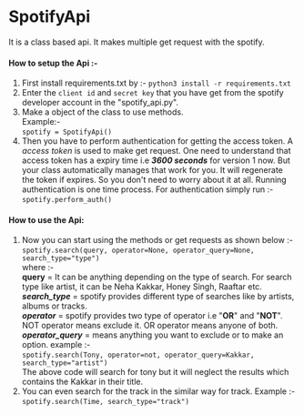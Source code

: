 # SpotifyApi
It is a class based api. It makes multiple get request with the spotify.

#### How to setup the Api :-
1. First install requirements.txt by :-
`python3 install -r requirements.txt`
2. Enter the `client id` and `secret key` that you have get from the spotify developer account in the "spotify_api.py".
3. Make a object of the class to use methods.
<br>Example:-
<br>`spotify = SpotifyApi()`
4. Then you have to perform authentication for getting the access token. A _access token_ is used to make get request. One need to understand that access token has a expiry time i.e **_3600 seconds_** for version 1 now. But your class automatically manages that work for you. It will regenerate the token if expires. So you don't need to worry about it at all. Running authentication is one time process. For authentication simply run :-
<br>`spotify.perform_auth()`
<!-- -->
#### How to use the Api:
1. Now you can start using the methods or get requests as shown below :-
<br>`spotify.search(query, operator=None, operator_query=None, search_type="type")`
<br>where :-
<br>**query** = It can be anything depending on the type of search. For search type like artist, it can be Neha Kakkar, Honey Singh, Raaftar etc.
<br>**_search_type_** = spotify provides different type of searches like by artists, albums or tracks.
<br>_**operator**_ = spotify provides two type of operator i.e "**OR**" and "**NOT**". NOT operator means exclude it. OR operator means anyone of both.
<br>**_operator_query_** = means anything you want to exclude or to make an option.
example :-
<br>`spotify.search(Tony, operator=not, operator_query=Kakkar, search_type="artist")`
<br> The above code will search for tony but it will neglect the results which contains the Kakkar in their title.
2. You can even search for the track in the similar way for track. Example :-
<br>`spotify.search(Time, search_type="track")`